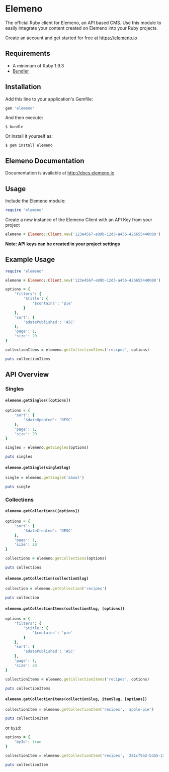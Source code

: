 # Elemeno

The official Ruby client for Elemeno, an API based CMS. Use this module to easily integrate your content created on Elemeno into your Ruby projects.

Create an account and get started for free at https://elemeno.io

## Requirements

- A minimum of Ruby 1.9.3
- [Bundler](http://bundler.io/)

## Installation

Add this line to your application's Gemfile:

```ruby
gem 'elemeno'
```

And then execute:

    $ bundle

Or install it yourself as:

    $ gem install elemeno

## Elemeno Documentation

Documentation is available at http://docs.elemeno.io

## Usage

Include the Elemeno module:

```ruby
require "elemeno"
```

Create a new instance of the Elemeno Client with an API Key from your project

```ruby
elemeno = Elemeno::Client.new('123e4567-e89b-12d3-a456-426655440000')
```

**Note: API keys can be created in your project settings**

## Example Usage

```ruby
require "elemeno"

elemeno = Elemeno::Client.new('123e4567-e89b-12d3-a456-426655440000')

options = {
	'filters': {
		'$title': {
			'$contains': 'pie'
		}
	},
	'sort': {
		'$datePublished': 'ASC'
	},
	'page': 1,
	'size': 20
}

collectionItems = elemeno.getCollectionItems('recipes', options)

puts collectionItems
```

## API Overview

### Singles

#### `elemeno.getSingles([options])`

```ruby
options = {
	'sort': {
		'$dateUpdated': 'DESC'
	},
	'page': 1,
	'size': 20
}

singles = elemeno.getSingles(options)

puts singles
```

#### `elemeno.getSingle(singleSlug)`

```ruby
single = elemeno.getSingle('about')

puts single
```

### Collections

#### `elemeno.getCollections([options])`

```ruby
options = {
	'sort': {
		'$dateCreated': 'DESC'
	},
	'page': 1,
	'size': 20
}

collections = elemeno.getCollections(options)

puts collections
```

#### `elemeno.getCollection(collectionSlug)`

```ruby
collection = elemeno.getCollection('recipes')

puts collection
```

#### `elemeno.getCollectionItems(collectionSlug, [options])`

```ruby
options = {
	'filters': {
		'$title': {
			'$contains': 'pie'
		}
	},
	'sort': {
		'$datePublished': 'ASC'
	},
	'page': 1,
	'size': 20
}

collectionItems = elemeno.getCollectionItems('recipes', options)

puts collectionItems
```

#### `elemeno.getCollectionItems(collectionSlug, itemSlug, [options])`

```ruby
collectionItem = elemeno.getCollectionItem('recipes', 'apple-pie')

puts collectionItem
```

or `byId`:

```ruby
options = {
	'byId': true
}

collectionItem = elemeno.getCollectionItem('recipes', '281cf9b2-b355-11e6-b10e-5b3ff757fea2', options)

puts collectionItem
```

